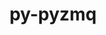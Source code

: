 ---
title: "py-pyzmq"
layout: cache
categories: [package, develop-2024-12-22]
meta: {"versions": ["17.1.2", "25.1.2", "26.2.0"], "compilers": ["gcc@=11.1.0", "gcc@=11.4.0", "gcc@=9.4.0", "oneapi@=2024.2.1"], "oss": ["ubuntu20.04", "ubuntu22.04"], "platforms": ["linux"], "targets": ["neoverse_v2", "ppc64le", "x86_64_v3"], "stacks": ["data-vis-sdk", "e4s", "e4s-neoverse-v2", "e4s-oneapi", "e4s-power", "root"], "num_specs": 19, "num_specs_by_stack": {"root": 19, "e4s-power": 4, "data-vis-sdk": 1, "e4s-neoverse-v2": 4, "e4s": 4, "e4s-oneapi": 6}}
spec_details: [{"hash": "i3hehhyps6xiype77qhvvbjz437qjrrt", "compiler": "gcc@=9.4.0", "versions": ["26.2.0"], "os": "ubuntu20.04", "platform": "linux", "target": "ppc64le", "variants": ["build_system=python_pip"], "stacks": ["root", "e4s-power"], "size": "-", "tarball": "https://binaries.spack.io/develop-2024-12-22/build_cache/linux-ubuntu20.04-ppc64le/gcc-9.4.0/py-pyzmq-26.2.0/linux-ubuntu20.04-ppc64le-gcc-9.4.0-py-pyzmq-26.2.0-i3hehhyps6xiype77qhvvbjz437qjrrt.spack"}, {"hash": "lctw6mtoytvlkrcx754ps4pt53fvfrr2", "compiler": "gcc@=9.4.0", "versions": ["26.2.0"], "os": "ubuntu20.04", "platform": "linux", "target": "ppc64le", "variants": ["build_system=python_pip"], "stacks": ["root", "e4s-power"], "size": "-", "tarball": "https://binaries.spack.io/develop-2024-12-22/build_cache/linux-ubuntu20.04-ppc64le/gcc-9.4.0/py-pyzmq-26.2.0/linux-ubuntu20.04-ppc64le-gcc-9.4.0-py-pyzmq-26.2.0-lctw6mtoytvlkrcx754ps4pt53fvfrr2.spack"}, {"hash": "jvm22bl4m2yqln2x6hmf3odevnmthtw7", "compiler": "gcc@=9.4.0", "versions": ["17.1.2"], "os": "ubuntu20.04", "platform": "linux", "target": "ppc64le", "variants": ["build_system=python_pip"], "stacks": ["root", "e4s-power"], "size": "-", "tarball": "https://binaries.spack.io/develop-2024-12-22/build_cache/linux-ubuntu20.04-ppc64le/gcc-9.4.0/py-pyzmq-17.1.2/linux-ubuntu20.04-ppc64le-gcc-9.4.0-py-pyzmq-17.1.2-jvm22bl4m2yqln2x6hmf3odevnmthtw7.spack"}, {"hash": "drpej6un76h7wxygejkqinuzfxngbumq", "compiler": "gcc@=9.4.0", "versions": ["26.2.0"], "os": "ubuntu20.04", "platform": "linux", "target": "ppc64le", "variants": ["build_system=python_pip"], "stacks": ["root", "e4s-power"], "size": "-", "tarball": "https://binaries.spack.io/develop-2024-12-22/build_cache/linux-ubuntu20.04-ppc64le/gcc-9.4.0/py-pyzmq-26.2.0/linux-ubuntu20.04-ppc64le-gcc-9.4.0-py-pyzmq-26.2.0-drpej6un76h7wxygejkqinuzfxngbumq.spack"}, {"hash": "vwmjpe5jfxitjwvxyxa6hc3u5qim4s7d", "compiler": "gcc@=11.1.0", "versions": ["26.2.0"], "os": "ubuntu20.04", "platform": "linux", "target": "x86_64_v3", "variants": ["build_system=python_pip"], "stacks": ["data-vis-sdk", "root"], "size": "-", "tarball": "https://binaries.spack.io/develop-2024-12-22/build_cache/linux-ubuntu20.04-x86_64_v3/gcc-11.1.0/py-pyzmq-26.2.0/linux-ubuntu20.04-x86_64_v3-gcc-11.1.0-py-pyzmq-26.2.0-vwmjpe5jfxitjwvxyxa6hc3u5qim4s7d.spack"}, {"hash": "uqhnikg2hcyps3c2gdfvvtyr6tylwohi", "compiler": "gcc@=11.4.0", "versions": ["26.2.0"], "os": "ubuntu22.04", "platform": "linux", "target": "neoverse_v2", "variants": ["build_system=python_pip"], "stacks": ["e4s-neoverse-v2", "root"], "size": "-", "tarball": "https://binaries.spack.io/develop-2024-12-22/build_cache/linux-ubuntu22.04-neoverse_v2/gcc-11.4.0/py-pyzmq-26.2.0/linux-ubuntu22.04-neoverse_v2-gcc-11.4.0-py-pyzmq-26.2.0-uqhnikg2hcyps3c2gdfvvtyr6tylwohi.spack"}, {"hash": "7ykjqluiu4swf2ugkwpoblwb2ds4er5n", "compiler": "gcc@=11.4.0", "versions": ["26.2.0"], "os": "ubuntu22.04", "platform": "linux", "target": "neoverse_v2", "variants": ["build_system=python_pip"], "stacks": ["e4s-neoverse-v2", "root"], "size": "-", "tarball": "https://binaries.spack.io/develop-2024-12-22/build_cache/linux-ubuntu22.04-neoverse_v2/gcc-11.4.0/py-pyzmq-26.2.0/linux-ubuntu22.04-neoverse_v2-gcc-11.4.0-py-pyzmq-26.2.0-7ykjqluiu4swf2ugkwpoblwb2ds4er5n.spack"}, {"hash": "xzmavdb6yy3zfwarsl27snbpzzxxuzd3", "compiler": "gcc@=11.4.0", "versions": ["17.1.2"], "os": "ubuntu22.04", "platform": "linux", "target": "neoverse_v2", "variants": ["build_system=python_pip"], "stacks": ["e4s-neoverse-v2", "root"], "size": "-", "tarball": "https://binaries.spack.io/develop-2024-12-22/build_cache/linux-ubuntu22.04-neoverse_v2/gcc-11.4.0/py-pyzmq-17.1.2/linux-ubuntu22.04-neoverse_v2-gcc-11.4.0-py-pyzmq-17.1.2-xzmavdb6yy3zfwarsl27snbpzzxxuzd3.spack"}, {"hash": "toigi76xatk3t4utnayj3irhpcfmi4np", "compiler": "gcc@=11.4.0", "versions": ["26.2.0"], "os": "ubuntu22.04", "platform": "linux", "target": "neoverse_v2", "variants": ["build_system=python_pip"], "stacks": ["e4s-neoverse-v2", "root"], "size": "-", "tarball": "https://binaries.spack.io/develop-2024-12-22/build_cache/linux-ubuntu22.04-neoverse_v2/gcc-11.4.0/py-pyzmq-26.2.0/linux-ubuntu22.04-neoverse_v2-gcc-11.4.0-py-pyzmq-26.2.0-toigi76xatk3t4utnayj3irhpcfmi4np.spack"}, {"hash": "3s2xgs67dros7flfrt7bohj7kjweky72", "compiler": "gcc@=11.4.0", "versions": ["26.2.0"], "os": "ubuntu22.04", "platform": "linux", "target": "x86_64_v3", "variants": ["build_system=python_pip"], "stacks": ["e4s", "root"], "size": "-", "tarball": "https://binaries.spack.io/develop-2024-12-22/build_cache/linux-ubuntu22.04-x86_64_v3/gcc-11.4.0/py-pyzmq-26.2.0/linux-ubuntu22.04-x86_64_v3-gcc-11.4.0-py-pyzmq-26.2.0-3s2xgs67dros7flfrt7bohj7kjweky72.spack"}, {"hash": "iegy5onsjkcf53mw6foludq4d2epfvis", "compiler": "gcc@=11.4.0", "versions": ["26.2.0"], "os": "ubuntu22.04", "platform": "linux", "target": "x86_64_v3", "variants": ["build_system=python_pip"], "stacks": ["e4s", "root"], "size": "-", "tarball": "https://binaries.spack.io/develop-2024-12-22/build_cache/linux-ubuntu22.04-x86_64_v3/gcc-11.4.0/py-pyzmq-26.2.0/linux-ubuntu22.04-x86_64_v3-gcc-11.4.0-py-pyzmq-26.2.0-iegy5onsjkcf53mw6foludq4d2epfvis.spack"}, {"hash": "hczona2on3hfxtppzpca3cinunhakxtl", "compiler": "gcc@=11.4.0", "versions": ["17.1.2"], "os": "ubuntu22.04", "platform": "linux", "target": "x86_64_v3", "variants": ["build_system=python_pip"], "stacks": ["e4s", "root"], "size": "-", "tarball": "https://binaries.spack.io/develop-2024-12-22/build_cache/linux-ubuntu22.04-x86_64_v3/gcc-11.4.0/py-pyzmq-17.1.2/linux-ubuntu22.04-x86_64_v3-gcc-11.4.0-py-pyzmq-17.1.2-hczona2on3hfxtppzpca3cinunhakxtl.spack"}, {"hash": "n3scevnnzva2yhhzicgi562guflplb7k", "compiler": "gcc@=11.4.0", "versions": ["26.2.0"], "os": "ubuntu22.04", "platform": "linux", "target": "x86_64_v3", "variants": ["build_system=python_pip"], "stacks": ["e4s", "root"], "size": "-", "tarball": "https://binaries.spack.io/develop-2024-12-22/build_cache/linux-ubuntu22.04-x86_64_v3/gcc-11.4.0/py-pyzmq-26.2.0/linux-ubuntu22.04-x86_64_v3-gcc-11.4.0-py-pyzmq-26.2.0-n3scevnnzva2yhhzicgi562guflplb7k.spack"}, {"hash": "nylybj6qt36lds52x6qxl3o7efl354pj", "compiler": "oneapi@=2024.2.1", "versions": ["26.2.0"], "os": "ubuntu22.04", "platform": "linux", "target": "x86_64_v3", "variants": ["build_system=python_pip"], "stacks": ["e4s-oneapi", "root"], "size": "-", "tarball": "https://binaries.spack.io/develop-2024-12-22/build_cache/linux-ubuntu22.04-x86_64_v3/oneapi-2024.2.1/py-pyzmq-26.2.0/linux-ubuntu22.04-x86_64_v3-oneapi-2024.2.1-py-pyzmq-26.2.0-nylybj6qt36lds52x6qxl3o7efl354pj.spack"}, {"hash": "2xez5k5jxtswqsbbdopo24iaicttapmi", "compiler": "oneapi@=2024.2.1", "versions": ["25.1.2"], "os": "ubuntu22.04", "platform": "linux", "target": "x86_64_v3", "variants": ["build_system=python_pip"], "stacks": ["e4s-oneapi", "root"], "size": "-", "tarball": "https://binaries.spack.io/develop-2024-12-22/build_cache/linux-ubuntu22.04-x86_64_v3/oneapi-2024.2.1/py-pyzmq-25.1.2/linux-ubuntu22.04-x86_64_v3-oneapi-2024.2.1-py-pyzmq-25.1.2-2xez5k5jxtswqsbbdopo24iaicttapmi.spack"}, {"hash": "y2fqc44adidyumpjfeyu3b7eguhvuotv", "compiler": "oneapi@=2024.2.1", "versions": ["26.2.0"], "os": "ubuntu22.04", "platform": "linux", "target": "x86_64_v3", "variants": ["build_system=python_pip"], "stacks": ["e4s-oneapi", "root"], "size": "-", "tarball": "https://binaries.spack.io/develop-2024-12-22/build_cache/linux-ubuntu22.04-x86_64_v3/oneapi-2024.2.1/py-pyzmq-26.2.0/linux-ubuntu22.04-x86_64_v3-oneapi-2024.2.1-py-pyzmq-26.2.0-y2fqc44adidyumpjfeyu3b7eguhvuotv.spack"}, {"hash": "uu74igcfcqunq32nl2xvqp4k34fk4glj", "compiler": "oneapi@=2024.2.1", "versions": ["17.1.2"], "os": "ubuntu22.04", "platform": "linux", "target": "x86_64_v3", "variants": ["build_system=python_pip"], "stacks": ["e4s-oneapi", "root"], "size": "-", "tarball": "https://binaries.spack.io/develop-2024-12-22/build_cache/linux-ubuntu22.04-x86_64_v3/oneapi-2024.2.1/py-pyzmq-17.1.2/linux-ubuntu22.04-x86_64_v3-oneapi-2024.2.1-py-pyzmq-17.1.2-uu74igcfcqunq32nl2xvqp4k34fk4glj.spack"}, {"hash": "6x3i3d7cxjhjyjbafp6vtwl5dcsrmtjb", "compiler": "oneapi@=2024.2.1", "versions": ["25.1.2"], "os": "ubuntu22.04", "platform": "linux", "target": "x86_64_v3", "variants": ["build_system=python_pip"], "stacks": ["e4s-oneapi", "root"], "size": "-", "tarball": "https://binaries.spack.io/develop-2024-12-22/build_cache/linux-ubuntu22.04-x86_64_v3/oneapi-2024.2.1/py-pyzmq-25.1.2/linux-ubuntu22.04-x86_64_v3-oneapi-2024.2.1-py-pyzmq-25.1.2-6x3i3d7cxjhjyjbafp6vtwl5dcsrmtjb.spack"}, {"hash": "4wucgygbluowc4yzrn4crhxpbtzby2ee", "compiler": "oneapi@=2024.2.1", "versions": ["26.2.0"], "os": "ubuntu22.04", "platform": "linux", "target": "x86_64_v3", "variants": ["build_system=python_pip"], "stacks": ["e4s-oneapi", "root"], "size": "-", "tarball": "https://binaries.spack.io/develop-2024-12-22/build_cache/linux-ubuntu22.04-x86_64_v3/oneapi-2024.2.1/py-pyzmq-26.2.0/linux-ubuntu22.04-x86_64_v3-oneapi-2024.2.1-py-pyzmq-26.2.0-4wucgygbluowc4yzrn4crhxpbtzby2ee.spack"}]
---